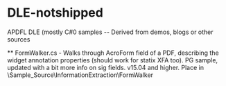 # DLE-notshipped

APDFL DLE (mostly C#0 samples -- Derived from demos, blogs or other sources

** FormWalker.cs - Walks through AcroForm field of a PDF, describing the widget annotation properties (should work for statix XFA too). PG sample, updated with a bit more info on sig fields.  v15.04 and higher. Place in \Sample_Source\InformationExtraction\FormWalker
